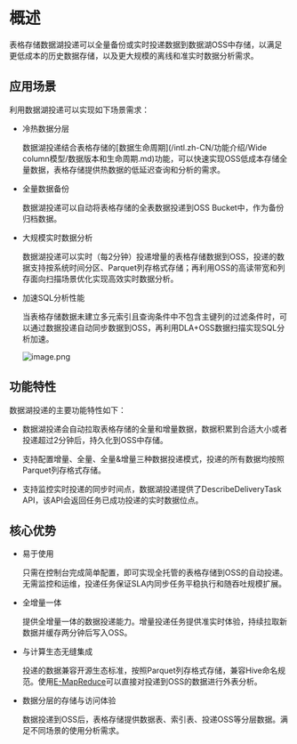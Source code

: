 概述 
=======================

表格存储数据湖投递可以全量备份或实时投递数据到数据湖OSS中存储，以满足更低成本的历史数据存储，以及更大规模的离线和准实时数据分析需求。

应用场景 
-------------------------

利用数据湖投递可以实现如下场景需求：

* 冷热数据分层

  数据湖投递结合表格存储的[数据生命周期](/intl.zh-CN/功能介绍/Wide column模型/数据版本和生命周期.md)功能，可以快速实现OSS低成本存储全量数据，表格存储提供热数据的低延迟查询和分析的需求。
  

* 全量数据备份

  数据湖投递可以自动将表格存储的全表数据投递到OSS Bucket中，作为备份归档数据。
  

* 大规模实时数据分析

  数据湖投递可以实时（每2分钟）投递增量的表格存储数据到OSS，投递的数据支持按系统时间分区、Parquet列存格式存储；再利用OSS的高读带宽和列存面向扫描场景优化实现高效实时数据分析。
  

* 加速SQL分析性能

  当表格存储数据未建立多元索引且查询条件中不包含主键列的过滤条件时，可以通过数据投递自动同步数据到OSS，再利用DLA+OSS数据扫描实现SQL分析加速。

  ![image.png](https://static-aliyun-doc.oss-accelerate.aliyuncs.com/assets/img/zh-CN/8245860061/p168841.png "image.png")
  




功能特性 
-------------------------

数据湖投递的主要功能特性如下：

* 数据湖投递会自动拉取表格存储的全量和增量数据，数据积累到合适大小或者投递超过2分钟后，持久化到OSS中存储。

  

* 支持配置增量、全量、全量\&增量三种数据投递模式，投递的所有数据均按照Parquet列存格式存储。

  

* 支持监控实时投递的同步时间点，数据湖投递提供了DescribeDeliveryTask API，该API会返回任务已成功投递的实时数据位点。

  




核心优势 
-------------------------

* 易于使用

  只需在控制台完成简单配置，即可实现全托管的表格存储到OSS的自动投递。无需监控和运维，投递任务保证SLA内同步任务平稳执行和随吞吐规模扩展。
  

* 全增量一体

  提供全增量一体的数据投递能力。增量投递任务提供准实时体验，持续拉取新数据并缓存两分钟后写入OSS。
  

* 与计算生态无缝集成

  投递的数据兼容开源生态标准，按照Parquet列存格式存储，兼容Hive命名规范。使用[E-MapReduce](https://www.alibabacloud.com/help/zh/product/28066.htm?spm=a2c63.m28257.a1.63.16d9ed69Q7b5Fm)可以直接对投递到OSS的数据进行外表分析。
  

* 数据分层的存储与访问体验

  数据投递到OSS后，表格存储提供数据表、索引表、投递OSS等分层数据。满足不同场景的使用分析需求。
  



